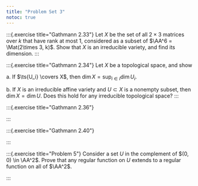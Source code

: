 ```yaml
---
title: "Problem Set 3"
notoc: true
---
```


:::{.exercise title="Gathmann 2.33"}
Let $X$ be the set of all $2\times 3$ matrices over $k$ that have rank at most 1, considered as a subset of $\AA^6 = \Mat(2\times 3, k)$.
Show that $X$ is an irreducible variety, and find its dimension.
:::

:::{.exercise title="Gathmann 2.34"}
Let $X$ be a topological space, and show

a. If $\ts{U_i} \covers X$, then $\dim X = \sup_{i\in I} \dim U_i$.

b. If $X$ is an irreducible affine variety and $U\subset X$ is a nonempty subset, then $\dim X = \dim U$.
  Does this hold for any irreducible topological space?
:::


:::{.exercise title="Gathmann 2.36"}


:::


:::{.exercise title="Gathmann 2.40"}

:::


:::{.exercise title="Problem 5"}
Consider a set $U$ in the complement of $(0, 0) \in \AA^2$.
Prove that any regular function on $U$ extends to a regular function on all of $\AA^2$.

:::




